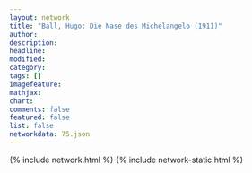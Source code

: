 ```yaml
---
layout: network
title: "Ball, Hugo: Die Nase des Michelangelo (1911)"
author:
description:
headline:
modified:
category:
tags: []
imagefeature: 
mathjax: 
chart: 
comments: false
featured: false
list: false
networkdata: 75.json
---
```

{% include network.html %}
{% include network-static.html %}
